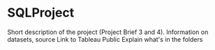 # SQLProject
Short description of the project (Project Brief 3 and 4).
Information on datasets, source
Link to Tableau Public 
Explain what's in the folders
